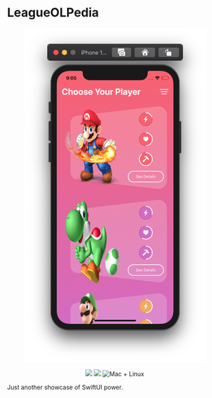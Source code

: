 # LeagueOLPedia
<p align="center">
    <img src="Screenshot.png" width="427" max-width="90%" alt="LeagueOLPedia Demo" />
</p>
<p align="center">
    <img src="https://img.shields.io/badge/Swift-5.2-orange.svg" />
    <img src="https://img.shields.io/badge/xcode-11.5-brightgreen.svg" />
    <img src="https://img.shields.io/badge/platforms-mac+linux-brightgreen.svg?style=flat" alt="Mac + Linux" />
</p>

Just another showcase of SwiftUI power.
